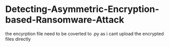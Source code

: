 # Detecting-Asymmetric-Encryption-based-Ransomware-Attack
the encyrption file need to be coverted to .py as i cant upload the encrypted files directly
